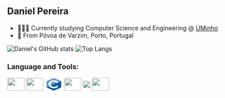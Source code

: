 ## Daniel Pereira

- 👨🏻‍💻 Currently studying Computer Science and Engineering @ [UMinho]
- 📍 From Póvoa de Varzim, Porto, Portugal




![Daniel's GitHub stats](https://github-readme-stats.vercel.app/api?username=danielsp45&show_icons=true&theme=dark)
![Top Langs](https://github-readme-stats.vercel.app/api/top-langs/?username=danielsp45&layout=compact&theme=dark&hide=html,css)


### Language and Tools:
<div>
  <img align="center" height="30" width="40" src="https://cdn.jsdelivr.net/gh/devicons/devicon/icons/haskell/haskell-original.svg" />
  <img align="center" height="30" width="40" src="https://cdn.jsdelivr.net/gh/devicons/devicon/icons/python/python-original.svg" />
  <img align="center" height="30" width="40" src="https://raw.githubusercontent.com/devicons/devicon/2ae2a900d2f041da66e950e4d48052658d850630/icons/c/c-original.svg" />
  <img align="center" height="30" width="40" src="https://icongr.am/devicon/vim-original.svg?size=128&color=currentColor" />
  <img align="center" height="30" src="https://cdn.jsdelivr.net/gh/devicons/devicon/icons/vscode/vscode-original.svg" />
  <img align="center" height="30" width="40" src="https://cdn.jsdelivr.net/gh/devicons/devicon/icons/bash/bash-original.svg" />
  
  


  
  [twitter]: https://twitter.com/danielsp_45
  [UMinho]: https://www.uminho.pt/PT
  [instagram]: https://www.instagram.com/danielsp_45/
  

